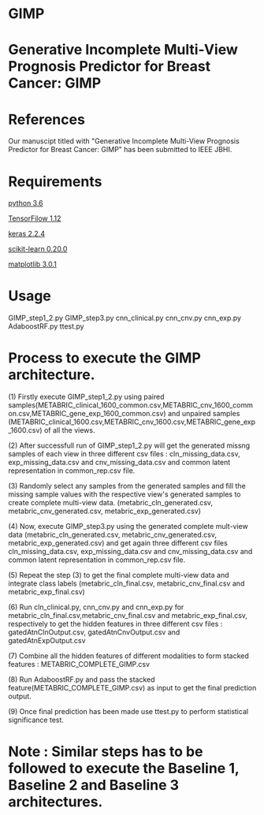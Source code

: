 # GIMP

# Generative Incomplete Multi-View Prognosis Predictor for Breast Cancer: GIMP

# References

Our manuscipt titled with "Generative Incomplete Multi-View Prognosis Predictor for Breast Cancer: GIMP" has been submitted to IEEE JBHI.

# Requirements
[python 3.6](https://www.python.org/downloads/)


[TensorFilow 1.12](https://www.tensorflow.org/install/)

[keras 2.2.4](https://pypi.org/project/Keras/)


[scikit-learn 0.20.0](http://scikit-learn.org/stable/)


[matplotlib 3.0.1](https://matplotlib.org/users/installing.html)



# Usage
GIMP_step1_2.py
GIMP_step3.py
cnn_clinical.py
cnn_cnv.py
cnn_exp.py
AdaboostRF.py
ttest.py

# Process to execute the GIMP architecture.

(1)  Firstly execute GIMP_step1_2.py using paired samples(METABRIC_clinical_1600_common.csv,METABRIC_cnv_1600_common.csv,METABRIC_gene_exp_1600_common.csv) and unpaired samples (METABRIC_clinical_1600.csv,METABRIC_cnv_1600.csv,METABRIC_gene_exp_1600.csv) of all the views.

(2)  After successfull run of GIMP_step1_2.py will get the generated missng samples of each view in three different csv files : cln_missing_data.csv, exp_missing_data.csv and cnv_missing_data.csv and common latent representation in common_rep.csv file.

(3)  Randomly select any samples from the generated samples and fill the missing sample values with the respective view's generated samples to create complete multi-view data. (metabric_cln_generated.csv, metabric_cnv_generated.csv, metabric_exp_generated.csv)

(4)  Now, execute GIMP_step3.py using the generated complete mult-view data (metabric_cln_generated.csv, metabric_cnv_generated.csv, metabric_exp_generated.csv) and get again three different csv files cln_missing_data.csv, exp_missing_data.csv and cnv_missing_data.csv and common latent representation in common_rep.csv file.

(5) Repeat the step (3) to get the final complete multi-view data and integrate class labels (metabric_cln_final.csv, metabric_cnv_final.csv and metabric_exp_final.csv)

(6) Run cln_clinical.py, cnn_cnv.py and cnn_exp.py for metabric_cln_final.csv,metabric_cnv_final.csv and metabric_exp_final.csv, respectively to get the hidden features in three different csv files : gatedAtnClnOutput.csv, gatedAtnCnvOutput.csv and gatedAtnExpOutput.csv

(7) Combine all the hidden features of different modalities to form stacked features : METABRIC_COMPLETE_GIMP.csv

(8) Run AdaboostRF.py and pass the stacked feature(METABRIC_COMPLETE_GIMP.csv) as input to get the final prediction output.

(9) Once final prediction has been made use ttest.py to perform statistical significance test.


# Note : Similar steps has to be followed to execute the Baseline 1, Baseline 2 and Baseline 3 architectures.






